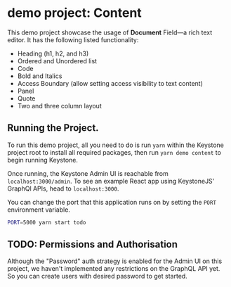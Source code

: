 # demo project: Content

This demo project showcase the usage of **Document** Field—a rich text editor. It has the following listed functionality: 
- Heading (h1, h2, and h3)
- Ordered and Unordered list
- Code
- Bold and Italics
- Access Boundary (allow setting access visibility to text content)
- Panel
- Quote
- Two and three column layout

## Running the Project.

To run this demo project, all you need to do is run `yarn` within the Keystone project root to install all required packages, then run `yarn demo content` to begin running Keystone.

Once running, the Keystone Admin UI is reachable from `localhost:3000/admin`. To see an example React app using KeystoneJS' GraphQl APIs, head to `localhost:3000`.

You can change the port that this application runs on by setting the `PORT` environment variable.

```sh
PORT=5000 yarn start todo
```

## TODO: Permissions and Authorisation

Although the "Password" auth strategy is enabled for the Admin UI on this project, we haven't implemented any restrictions on the GraphQL API yet. So you can create users with desired password to get started.
